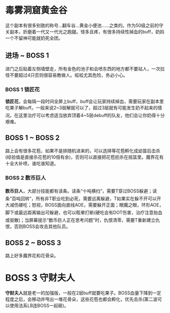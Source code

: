 # 毒雾洞窟黄金谷

这个副本有很多别致的称号…翻车谷…黄金小便池……之类的。作为50级之前的守关副本，折磨着一代又一代光之跑腿。怪多且疼，有很多持续性掉血的buff，奶妈一个不留神可能就奶死全团。

## 进场 ~ BOSS 1

进门之后贴着左侧墙壁走，所有金色的池子和会喷东西的地方都不要站人，一次拉怪不要超过4只否则很容易教做人。呱呱尤其危险，务必小心。

### BOSS 1 锁匠花

**锁匠花**，会每隔一段时间全屏上buff，buff会让玩家持续掉血，需要玩家在副本里吃果子解buff。一般来说2~3层解就可以了，超过3层就有可能发生奶不起来的情况。在这里<img class="no-zoom sm-icon" :src="$withBase('/images/jobs/healer.png')" height="20">治疗可以考虑适当放弃顶着4~5层debuff的队友，他们会让你奶得十分艰难。

## BOSS 1 ~ BOSS 2

路上会有很多花苞，如果不是排随机进来的，可以选择等花苞孵化成幼苗后击杀(经验值是直接杀花苞的10倍有余)，否则可以直接把花苞扼杀在摇篮里。魔界花有十全大补喷，谁吃谁知道。

### BOSS 2 数币巨人

**数币巨人**，大部分技能都有读条。读条“十吨横扫”，需要<img class="no-zoom sm-icon" :src="$withBase('/images/jobs/tank.png')" height="20">T穿过BOSS躲避；读条“百吨回转”，所有<img class="no-zoom sm-icon" :src="$withBase('/images/jobs/healer.png')" height="20"><img class="no-zoom sm-icon" :src="$withBase('/images/jobs/dps.png')" height="20">非T职业吃到必死，需要远离躲避，T如果实在躲不开可以开大减伤硬吃；怒视，BOSS面向直线AOE，需要躲开正面；眼魔之眼，环形AOE，脚下或最远距离输出可躲避，也可以眩晕打断(硬吃会有DOT伤害，<img class="no-zoom sm-icon" :src="$withBase('/images/jobs/healer.png')" height="20">治疗注意抬血或驱散)；当屏幕提示“数币巨人正在思考问题”时，仇恨清零，需要<img class="no-zoom sm-icon" :src="$withBase('/images/jobs/tank.png')" height="20">T重新建立仇恨，否则BOSS会攻击其他队员。

## BOSS 2 ~ BOSS 3

路上好多魔界花和花骨朵。

# BOSS 3 守财夫人

**守财夫人**就是老一的加强版，一般在2层buff就要吃果子。BOSS血量下降到一定程度之后，会移动并甩出一堆花骨朵，这些花苞也都会孵化，优先击杀(第二波可以使用法系LB连BOSS一起砸)。
